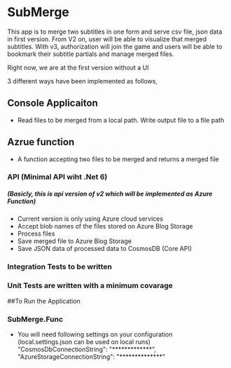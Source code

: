 # SubMerge
This app is to merge two subtitles in one form and serve csv file, json data in first version. From V2 on, user will be able to visualize that merged subtitles. With v3, authorization will join the game and users will be able to bookmark their subtitle partials and manage merged files. 

Right now, we are at the first version without a UI

3 different ways have been implemented as follows,

## Console Applicaiton
- Read files to be merged from a local path. Write output file to a file path

## Azrue function
- A function accepting two files to be merged and returns a merged file

### API (Minimal API wiht .Net 6)
##### (Basicly, this is api version of v2 which will be implemented as Azure Function)

- Current version is only using Azure cloud services 
- Accept blob names of the files stored on Azure Blog Storage
- Process files 
- Save merged file to Azure Blog Storage
- Save JSON data of processed data to CosmosDB (Core API)

### Integration Tests to be written
### Unit Tests are written with a minimum covarage

##To Run the Application

### SubMerge.Func
- You will need following settings on your configuration (local.settings.json can be used on local runs)
"CosmosDbConnectionString": "*************",
"AzureStorageConnectionString": "**************"
  


